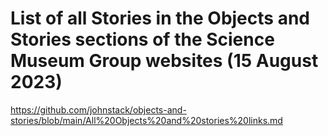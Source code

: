 # List of all Stories in the Objects and Stories sections of the Science Museum Group websites (15 August 2023)

https://github.com/johnstack/objects-and-stories/blob/main/All%20Objects%20and%20stories%20links.md
